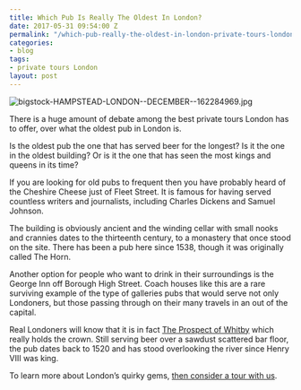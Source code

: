 ```yaml
---
title: Which Pub Is Really The Oldest In London?
date: 2017-05-31 09:54:00 Z
permalink: "/which-pub-really-the-oldest-in-london-private-tours-london/"
categories:
- blog
tags:
- private tours London
layout: post
---
```


![bigstock-HAMPSTEAD-LONDON--DECEMBER--162284969.jpg](/uploads/bigstock-HAMPSTEAD-LONDON--DECEMBER--162284969.jpg)

There is a huge amount of debate among the best private tours London has to offer, over what the oldest pub in London is.
 
Is the oldest pub the one that has served beer for the longest? Is it the one in the oldest building? Or is it the one that has seen the most kings and queens in its time?

If you are looking for old pubs to frequent then you have probably heard of the Cheshire Cheese just of Fleet Street. It is famous for having served countless writers and journalists, including Charles Dickens and Samuel Johnson.
 
The building is obviously ancient and the winding cellar with small nooks and crannies dates to the thirteenth century, to a monastery that once stood on the site. There has been a pub here since 1538, though it was originally called The Horn.
 
Another option for people who want to drink in their surroundings is the George Inn off Borough High Street. Coach houses like this are a rare surviving example of the type of galleries pubs that would serve not only Londoners, but those passing through on their many travels in an out of the capital.

Real Londoners will know that it is in fact [The Prospect of Whitby](http://www.taylor-walker.co.uk/pub/prospect-of-whitby-wapping/c8166/) which really holds the crown. Still serving beer over a sawdust scattered bar floor, the pub dates back to 1520 and has stood overlooking the river since Henry VIII was king.
 
To learn more about London’s quirky gems, [then consider a tour with us](https://www.insider-london.co.uk/tours/). 
